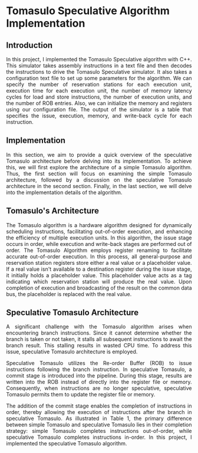 Tomasulo Speculative Algorithm Implementation
===============================================================

## Introduction

 <div align="justify">
In this project, I implemented the Tomasulo Speculative algorithm with C++. This simulator takes assembly instructions in a text file and then decodes the instructions to drive the Tomasulo Speculative simulator. It also takes a configuration text file to set up some parameters for the algorithm. We can specify the number of reservation stations for each execution unit, execution time for each execution unit, the number of memory latency cycles for load and store instructions, the number of execution units, and the number of ROB entries. Also, we can initialize the memory and registers using our configuration file. The output of the simulator is a table that specifies the issue, execution, memory, and write-back cycle for each instruction.
</div>

## Implementation

 <div align="justify">
In this section, we aim to provide a quick overview of the speculative Tomasulo architecture before delving into its implementation. To achieve this, we will first explore the architecture of a simple Tomasulo algorithm. Thus, the first section will focus on examining the simple Tomasulo architecture, followed by a discussion on the speculative Tomasulo architecture in the second section. Finally, in the last section, we will delve into the implementation details of the algorithm.
</div>

## Tomasulo's Architecture

 <div align="justify">
The Tomasulo algorithm is a hardware algorithm designed for dynamically scheduling instructions, facilitating out-of-order execution, and enhancing the efficiency of multiple execution units. In this algorithm, the issue stage occurs in order, while execution and write-back stages are performed out of order. The Tomasulo Algorithm employs register renaming to facilitate accurate out-of-order execution. In this process, all general-purpose and reservation station registers store either a real value or a placeholder value. If a real value isn't available to a destination register during the issue stage, it initially holds a placeholder value. This placeholder value acts as a tag indicating which reservation station will produce the real value. Upon completion of execution and broadcasting of the result on the common data bus, the placeholder is replaced with the real value.
</div>

## Speculative Tomasulo Architecture

 <div align="justify">
A significant challenge with the Tomasulo algorithm arises when encountering branch instructions. Since it cannot determine whether the branch is taken or not taken, it stalls all subsequent instructions to await the branch result. This stalling results in wasted CPU time. To address this issue, speculative Tomasulo architecture is employed.

Speculative Tomasulo utilizes the Re-order Buffer (ROB) to issue instructions following the branch instruction. In speculative Tomasulo, a commit stage is introduced into the pipeline. During this stage, results are written into the ROB instead of directly into the register file or memory. Consequently, when instructions are no longer speculative, speculative Tomasulo permits them to update the register file or memory.

The addition of the commit stage enables the completion of instructions in order, thereby allowing the execution of instructions after the branch in speculative Tomasulo. As illustrated in Table 1, the primary difference between simple Tomasulo and speculative Tomasulo lies in their completion strategy: simple Tomasulo completes instructions out-of-order, while speculative Tomasulo completes instructions in-order. In this project, I implemented the speculative Tomasulo algorithm.
</div>

